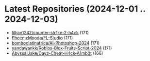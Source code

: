 # Latest Repositories (2024-12-01 .. 2024-12-03)

- [liltjay1242/counter-str1ke-2-h4ck](https://github.com/liltjay1242/counter-str1ke-2-h4ck) (171)
- [PhoenixMooda/FL-Studio](https://github.com/PhoenixMooda/FL-Studio) (171)
- [bomboclatinafrica/Al-Photoshop-2024](https://github.com/bomboclatinafrica/Al-Photoshop-2024) (171)
- [yandawankk/Roblox-Blox-Fruits-Script-2024](https://github.com/yandawankk/Roblox-Blox-Fruits-Script-2024) (171)
- [AbyssalJake/Dayz-Cheat-H4ck-A1mb0t](https://github.com/AbyssalJake/Dayz-Cheat-H4ck-A1mb0t) (166)
